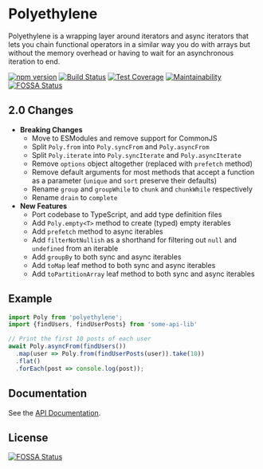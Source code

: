 # Polyethylene

Polyethylene is a wrapping layer around iterators and async iterators that lets you chain
functional operators in a similar way you do with arrays but without the memory overhead or having
to wait for an asynchronous iteration to end.

[![npm version](
https://img.shields.io/npm/v/polyethylene.svg
)](https://www.npmjs.com/package/polyethylene)
[![Build Status](
https://img.shields.io/travis/Darkhogg/polyethylene.svg
)](https://travis-ci.org/Darkhogg/polyethylene)
[![Test Coverage](https://img.shields.io/codeclimate/coverage/Darkhogg/polyethylene.svg)](https://codeclimate.com/github/Darkhogg/polyethylene)
[![Maintainability](https://img.shields.io/codeclimate/maintainability/Darkhogg/polyethylene.svg)](https://codeclimate.com/github/Darkhogg/polyethylene)
[![FOSSA Status](https://app.fossa.io/api/projects/git%2Bgithub.com%2FDarkhogg%2Fpolyethylene.svg?type=shield)](https://app.fossa.io/projects/git%2Bgithub.com%2FDarkhogg%2Fpolyethylene?ref=badge_shield)


## 2.0 Changes

  - **Breaking Changes**
    - Move to ESModules and remove support for CommonJS
    - Split `Poly.from` into `Poly.syncFrom` and `Poly.asyncFrom`
    - Split `Poly.iterate` into `Poly.syncIterate` and `Poly.asyncIterate`
    - Remove `options` object altogether (replaced with `prefetch` method)
    - Remove default arguments for most methods that accept a function as a parameter (`unique` and `sort` preserve their defaults)
    - Rename `group` and `groupWhile` to `chunk` and `chunkWhile` respectively
    - Rename `drain` to `complete`
  - **New Features**
    - Port codebase to TypeScript, and add type definition files
    - Add `Poly.empty<T>` method to create (typed) empty iterables
    - Add `prefetch` method to async iterables
    - Add `filterNotNullish` as a shorthand for filtering out `null` and `undefined` from an iterable
    - Add `groupBy` to both sync and async iterables
    - Add `toMap` leaf method to both sync and async iterables
    - Add `toPartitionArray` leaf method to both sync and async iterables

## Example

```typescript
import Poly from 'polyethylene';
import {findUsers, findUserPosts} from 'some-api-lib'

// Print the first 10 posts of each user
await Poly.asyncFrom(findUsers())
  .map(user => Poly.from(findUserPosts(user)).take(10))
  .flat()
  .forEach(post => console.log(post));
```


## Documentation

See the [API Documentation][docs].

  [docs]: ./docs/polyethylene.md


## License
[![FOSSA Status](https://app.fossa.io/api/projects/git%2Bgithub.com%2FDarkhogg%2Fpolyethylene.svg?type=large)](https://app.fossa.io/projects/git%2Bgithub.com%2FDarkhogg%2Fpolyethylene?ref=badge_large)
